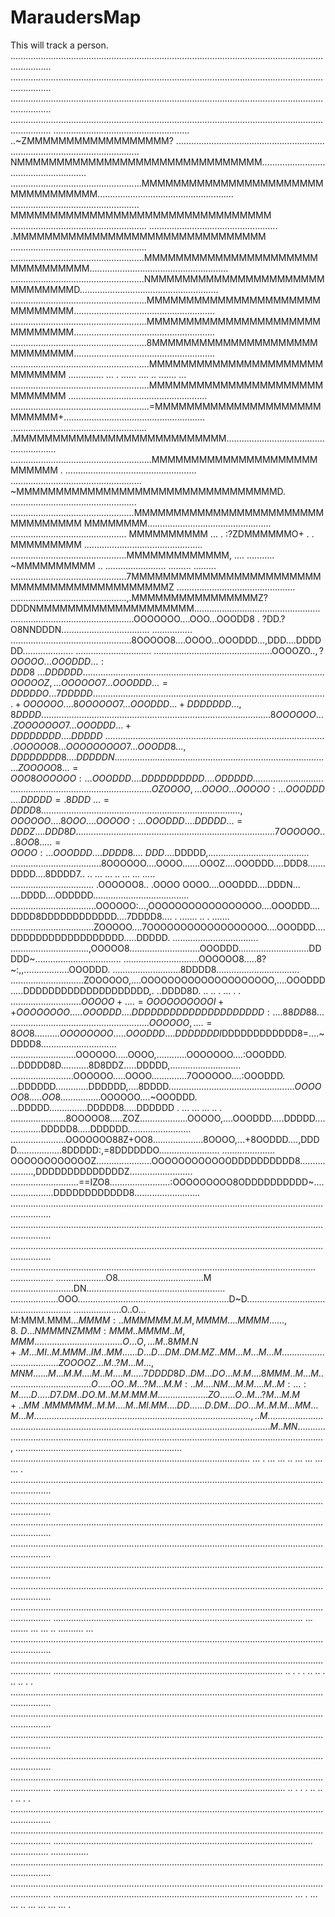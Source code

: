 # MaraudersMap
This will track a person.
............................................................................................................................................
............................................................................................................................................
............................................................................................................................................
............................................................................................................................................
......................................................  ..~ZMMMMMMMMMMMMMMMMMM?  ...........................................................
...................................................  NMMMMMMMMMMMMMMMMMMMMMMMMMMMMMMM.......................................................
....................................................MMMMMMMMMMMMMMMMMMMMMMMMMMMMMMMMMM......................................................
................................................... MMMMMMMMMMMMMMMMMMMMMMMMMMMMMMMMM ......................................................
................................................... .MMMMMMMMMMMMMMMMMMMMMMMMMMMMMMMM ......................................................
.....................................................MMMMMMMMMMMMMMMMMMMMMMMMMMMMMMMM.......................................................
.....................................................NMMMMMMMMMMMMMMMMMMMMMMMMMMMMMMD.......................................................
......................................................MMMMMMMMMMMMMMMMMMMMMMMMMMMMMM........................................................
......................................................MMMMMMMMMMMMMMMMMMMMMMMMMMMMMM........................................................
......................................................8MMMMMMMMMMMMMMMMMMMMMMMMMMMMM........................................................
.......................................................MMMMMMMMMMMMMMMMMMMMMMMMMMMMM ..............   ... .   ...... ....   .. .......   ...
.......................................................MMMMMMMMMMMMMMMMMMMMMMMMMMMMM .......................................................
.......................................................=MMMMMMMMMMMMMMMMMMMMMMMMMMM+........................................................
...................................................... .MMMMMMMMMMMMMMMMMMMMMMMMMMM.........................................................
........................................................MMMMMMMMMMMMMMMMMMMMMMMMMMM  .  ....................................................
.................................................... ~MMMMMMMMMMMMMMMMMMMMMMMMMMMMMMMMMD. ..................................................
.................................................MMMMMMMMMMMMMMMMMMMMMMMMMMMMMMMMM MMMMMMMM.................................................
.............................................. MMMMMMMMMM ... . :?ZDMMMMMMO+ .   . MMMMMMMMM ...............................................
..............................................MMMMMMMMMMMMM,  ....  ...........  ~MMMMMMMMMM .. ........................ ......... .........
..............................................7MMMMMMMMMMMMMMMMMMMMMMMMMMMMMMMMMMMMMMMMMMMMZ ...............................................
..............................................,.MMMMMMMMMMMMMMMMZ?DDDNMMMMMMMMMMMMMMMMMMMM..................................................
.................................................OOOOOOO....OOO...OOODD8 . ?DD.?O8NNDDDN................................... ................
................................................8OOOOO8....OOOO...OOODDD...,DDD....DDDDDD.................... ..............................
...............................................OOOOZO$..,?OOOOO...OOODDD...:DDD8~...DDDDDD..................................................
..............................................OOOOOZ,...OOOOOO7...OOODDD...=DDDDDO...7DDDDD.................................................
............................................+OOOOOO....8OOOOOO7...OOODDD...+DDDDDDD...,8DDDD................................................
...........................................8OOOOOO....ZOOOOOOO7...OOODDD...+DDDDDDDD....DDDDD~..............................................
..........................................OOOOOO8 ...OOOOOOOOO7...OOODD8...,DDDDDDDD8....DDDDDN.............................................
.........................................ZOOOOO8...=OOO8OOOOOO:...OOODDD....DDDDDDDDDD....ODDDDD............................................
........................................OZOOOO,...OOOO...OOOOO:...OOODDD....DDDDD=.8DDD~...=DDDD8........................  .................
......................................,OOOOOO....8OOO....OOOOO:...OOODDD....DDDDD...=DDDZ....DDD8D..........................................
.....................................7OOOOOO....8OO8.....=OOOO:...OOODDD....DDDD8....~DDD$....DDDDD,........................................
....................................8OOOOOO....OOOO.......OOOZ....OOODDD....DDD8.......DDDD....8DDDD7..  ..   ... ...  ..  ...  ...  .....  
................................. .OOOOOO8.. .OOOO        OOOO....OOODDD....DDDN... ....DDDD....ODDDDD......................................
..................................OOOOOO:...,OOOOOOOOOOOOOOOOO....OOODDD....DDDD8DDDDDDDDDDDD....7DDDD8....     . .......   ..    .  .......
.................................ZOOOOO....7OOOOOOOOOOOOOOOOOO....OOODDD....DDDDDDDDDDDDDDDDDD.....DDDDD. ..................................
...............................,OOOOO8............................OOODDD............................DDDDD~..................................
..............................OOOOOO8.....8?~:,,..................OOODDD. ...........................8DDDD8.................................
.............................ZOOOOOO,....OOOOOOOOOOOOOOOOOOOO,....OOODDD.....DDDDDDDDDDDDDDDDDDDD,. ..DDDD8D. ..  ..   .        ...  .   .  
............................$OOOOO+....=OOOOOOOOOOI++OOOOOOOO.....OOODDD. ...DDDDDDDDDDDDDDDDDDDDD:....88DD88...............................
...........................OOOOOO,....=8OO8..........OOOOOOOO.....OOODDD. ...DDDDDDDI$DDDDDDDDDDDD8=....~DDDD8..............................
..........................OOOOOO.....OOOO,............OOOOOOO....:OOODDD. ...DDDDD8D...........8D8DDZ.....DDDDD,............................
.........................OOOOOO.....OOOO..............7OOOOOO....:OOODDD. ...DDDDDD.............DDDDDD,....8DDDD$...........................
.......................OOOOOO8.....OO$8................OOOOOO....~OOODDD. ...DDDDD...............DDDDD8.....DDDDDD . ...   ... ...   ..  .  
......................8OOOOO8.....ZOZ...................OOOOO,....OOODDD.....DDDDD................DDDDD8.....DDDDDD.........................
......................OOOOOOO88Z+OO8....................8OOOO,...+8OODDD....,DDDD..................8DDDDD:,=8DDDDDDO........................
..................... OOOOOOOOOOOOZ......................OOOOOOOOOOOODDDDDDDDDD8...................,DDDDDDDDDDDDDDZ.........................
...........................==IZO8........................:OOOOOOOOO8ODDDDDDDDDD~.....................DDDDDDDDDDDD8..........................
............................................................................................................................................
............................................................................................................................................
............................................................................................................................................
.........................................................................................................................  .................
....................O8..................................M .........................DN.......................................................
...................OOO............................................................D~D.......................................................
...................O..O... M:MMM.MMM$...MMMM: ..MMMMMM. M. M,MMMM....MMM M ......,8.~D...NMMM NZMMM: MMM .. MMMM . .M,MMM  .................
..................O...O,...M ..8M   M .N+ . M ...   MI..M .MM   M..IM. .MM ......D...D...DM. .DM . MZ ..M  M.. .M...M... M..................
..................ZOOOOZ...M ..?M...M. ..,MNM......M. ..M .M....M..M. ...M .....7DDDD8D..DM...DO...M  . M....8MMM ..M... M .................
.................O.....OO..M...?M...M .M:.. M....NM  ...M .M....M..M:...:M .....D.....D7.DM. .DO  .M .. M. M  . M   M  . M      ..   .   .  
................ZO......O..M...?M...M .M+..MM~. MMMMMM..M .M....M.. MI. MM ....DD......D.DM...DO...M. . M. M...MM...M... M .................
.....................................................................,.. M ............................  ...............   ...............  
................................................................... M. .MN..................................................................
.................................................................... .$,  ..................................................................
............................................................................................... ...   .   ... ... .. ...   ... ... ...   .  
............................................................................................................................................
............................................................................................................................................
............................................................................................................................................
............................................................................................................................................
............................................................................................................................................
............................................................................................................................................
............................................................................................................................................
................................................................................................... ...  ....... ... ... .. .......... ...  
............................................................................................................................................
............................................................................................................................................
...........................................................................................  ..   .   .   .   ..  ..   .    ..  ..   .   .  
............................................................................................................................................
............................................................................................................................................
............................................................................................................................................
............................................................................................................................................
............................................................................................................................................
............................................................................................ ..   .   .   .   ..  ..   .        ..   .   .  
............................................................................................................................................
............................................................................................................................................
.......................................................................................................  ...............   ...............  
............................................................................................................................................
............................................................................................................................................
............................................................................................... ...   .   ... ... .. ...   ... ... ...   . 
